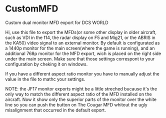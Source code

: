 # CustomMFD
Custom dual monitor MFD export for DCS WORLD 

Hi, use this file to export the MFDs(or some other display in older aircraft, such as VDI in the f14, the radar display on F5 and Mig21, or the ABRIS in the KA50) video signal to an external monitor. By default is configurated as a 1440p monitor for the main screen(where the game is running), and an additional 768p monitor for the MFD export, wich is placed on the right side under the main screen. Make sure that those settings correspont to your configuration by cheking it on windows.

If you have a different aspect ratio monitor you have to manually adjust the value in the file to mathc your settings.

NOTE: the JF17 monitor exports might be a little streched bucause it's the only way to match the different aspect ratio of the MFD installed on the aircraft. Now it show only the superior parts of the monitor over the white line so you can push the button on The Cougar MFD whitout the ugly misalignment that occurred in the default export.
